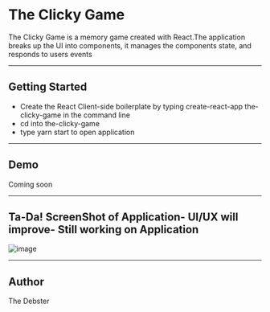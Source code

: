 

# The Clicky Game
The Clicky Game is a memory game created with React.The application breaks up the UI into components, it manages the components state, and responds to users events
- - -

## Getting Started 

* Create the React Client-side boilerplate by typing create-react-app the-clicky-game in the command line  
* cd into the-clicky-game 
* type yarn start to open application
- - -

## Demo
Coming soon 
- - -


## Ta-Da! ScreenShot of Application- UI/UX will improve- Still working on Application 

![image](https://user-images.githubusercontent.com/32282229/42199136-be098ea0-7e5a-11e8-872a-095bc6e47f59.png)
- - -

## Author

The Debster 


